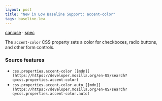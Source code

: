 ```yaml
---
layout: post
title: "New in Low Baseline Support: accent-color"
tags: baseline-low
---
```


[caniuse](https://caniuse.com/?search=accent-color) · [spec](https://drafts.csswg.org/css-ui-4/#widget-accent)

The `accent-color` CSS property sets a color for checkboxes, radio buttons, and other form controls.

### Source features

- ``css.properties.accent-color [[mdn]](https://https://developer.mozilla.org/en-US/search?q=css.properties.accent-color)``
- ``css.properties.accent-color.auto [[mdn]](https://https://developer.mozilla.org/en-US/search?q=css.properties.accent-color.auto)``
